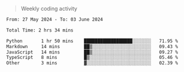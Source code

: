 > Weekly coding activity
<!--START_SECTION:waka-->

```txt
From: 27 May 2024 - To: 03 June 2024

Total Time: 2 hrs 34 mins

Python       1 hr 50 mins    ██████████████████░░░░░░░   71.95 %
Markdown     14 mins         ██▒░░░░░░░░░░░░░░░░░░░░░░   09.43 %
JavaScript   14 mins         ██▒░░░░░░░░░░░░░░░░░░░░░░   09.27 %
TypeScript   8 mins          █▒░░░░░░░░░░░░░░░░░░░░░░░   05.46 %
Other        3 mins          ▓░░░░░░░░░░░░░░░░░░░░░░░░   02.39 %
```

<!--END_SECTION:waka-->
